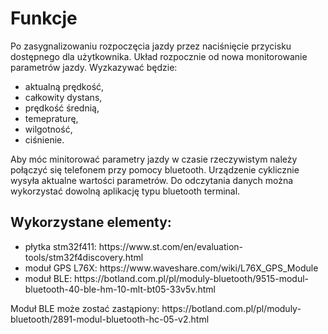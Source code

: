 <h1>Funkcje</h1>
Po zasygnalizowaniu rozpoczęcia jazdy przez naciśnięcie przycisku dostępnego dla użytkownika. Układ rozpocznie od nowa monitorowanie parametrów jazdy. Wyzkazywać będzie:
 <ul>
  <li>aktualną prędkość, </li>
  <li>całkowity dystans,</li>
  <li>prędkość średnią,</li>
  
  <li>temepraturę,</li>
  <li>wilgotność,</li>
  <li>ciśnienie.</li>
</ul> 
Aby móc minitorować parametry jazdy w czasie rzeczywistym należy połączyć się telefonem przy pomocy bluetooth. Urządzenie cyklicznie wysyła aktualne wartości parametrów. Do odczytania danych można wykorzystać dowolną aplikację typu bluetooth terminal.

<h2>Wykorzystane elementy:</h2>
<ul>
  <li>płytka stm32f411: https://www.st.com/en/evaluation-tools/stm32f4discovery.html</li>
  <li>moduł GPS L76X: https://www.waveshare.com/wiki/L76X_GPS_Module</li>
  <li>moduł BLE: https://botland.com.pl/pl/moduly-bluetooth/9515-modul-bluetooth-40-ble-hm-10-mlt-bt05-33v5v.html</li>
</ul> 
Moduł BLE może zostać zastąpiony: https://botland.com.pl/pl/moduly-bluetooth/2891-modul-bluetooth-hc-05-v2.html
